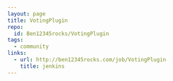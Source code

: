 ```yaml
---
layout: page
title: VotingPlugin
repo:
  id: Ben12345rocks/VotingPlugin
tags:
  - community  
links:
  - url: http://ben12345rocks.com/job/VotingPlugin
    title: jenkins
---
```

